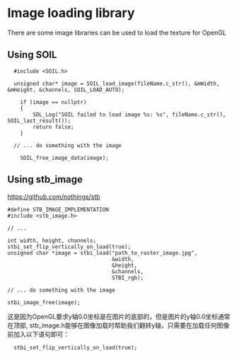 # Image loading library
There are some image libraries can be used to load the texture for OpenGL

## Using SOIL
```
  #include <SOIL.h>

  unsigned char* image = SOIL_load_image(fileName.c_str(), &mWidth, &mHeight, &channels, SOIL_LOAD_AUTO);
	
	if (image == nullptr)
	{
		SDL_Log("SOIL failed to load image %s: %s", fileName.c_str(), SOIL_last_result());
		return false;
	}
	
  // ... do something with the image
	
	SOIL_free_image_data(image);
```



## Using stb_image
https://github.com/nothings/stb

```
#define STB_IMAGE_IMPLEMENTATION
#include <stb_image.h>

// ...

int width, height, channels;
stbi_set_flip_vertically_on_load(true);
unsigned char *image = stbi_load("path_to_raster_image.jpg",
                                 &width,
                                 &height,
                                 &channels,
                                 STBI_rgb);

// ... do something with the image

stbi_image_free(image);
```
这是因为OpenGL要求y轴0.0坐标是在图片的底部的，但是图片的y轴0.0坐标通常在顶部, stb_image.h能够在图像加载时帮助我们翻转y轴，只需要在加载任何图像前加入以下语句即可：
```
  stbi_set_flip_vertically_on_load(true);
```